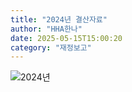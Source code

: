 ```yaml
---
title: "2024년 결산자료"
author: "HHA한나"
date: 2025-05-15T15:00:20
category: "재정보고"
---
```


![2024년](/files/attach/images/33114/320/035/2f4f0dfa99d9f4e0515ee2f6815af0a6.jpg)
